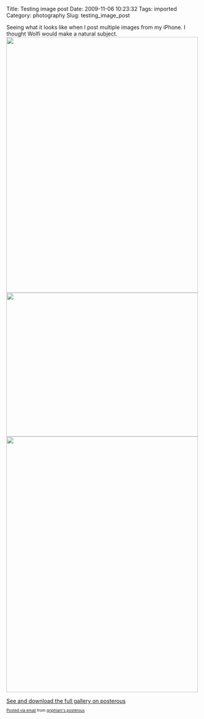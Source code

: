 Title: Testing image post
Date: 2009-11-06 10:23:32
Tags: imported
Category: photography
Slug: testing_image_post

Seeing what it looks like when I post multiple images from my iPhone. I thought Wolfi would make a natural subject.
<a href='http://posterous.com/getfile/files.posterous.com/griphiam/1f9L3WE0IKTxtclBdgAGl17Mm6INgmRDWbsuWlJHCvgHTmHFJVLSm5s3NyT7/photo.jpg'><img src="http://posterous.com/getfile/files.posterous.com/griphiam/7vxLgjFxnvCVxIHDsoRRv8h1vcyX5rwRIwHnqe4XFOHstNHf5hnzIUYL0TiH/photo.jpg.scaled.500.jpg" width="500" height="667"/></a> <a href='http://posterous.com/getfile/files.posterous.com/griphiam/O3YYuQbwHCZqMhHJX6XKQ2meRHnRuD9vW5P8P7NEroVTZEuBctV45Ey0T1hs/photo_2.jpg'><img src="http://posterous.com/getfile/files.posterous.com/griphiam/e75P64rfWjrV0MYAK78v4R8at5DD5DH2fwK0KJj9vc49QPKvbtH5W1VzLDOp/photo_2.jpg.scaled.500.jpg" width="500" height="375"/></a> <a href='http://posterous.com/getfile/files.posterous.com/griphiam/HIXp4x4mZ2eK0oDwdle3CdPtrj89D9EAjZ8xKuYIOf1rD2aka0JfMcNR2zCM/photo_3.jpg'><img src="http://posterous.com/getfile/files.posterous.com/griphiam/sfpIjMxSJa6A2msCZ06hHOMZaIeKF0ipI8vMoBUjLrS7q6DNExIYFU8gRH3u/photo_3.jpg.scaled.500.jpg" width="500" height="667"/></a> <div><a href='http://griphiam.posterous.com/testing-image-post'>See and download the full gallery on posterous</a></div><p style="font-size: 10px;">  <a href="http://posterous.com">Posted via email</a>   from <a href="http://griphiam.posterous.com/testing-image-post">griphiam's posterous</a>    
